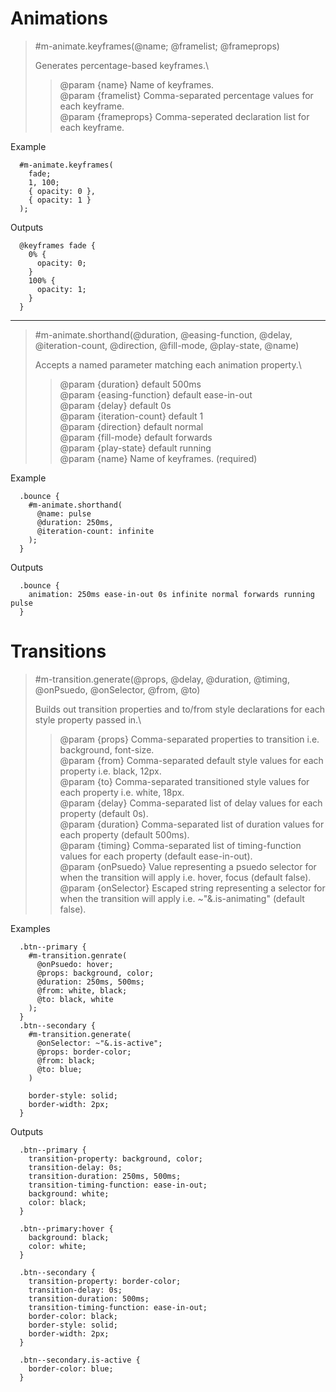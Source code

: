# Animations

> #m-animate.keyframes(@name; @framelist; @frameprops)
> 
> Generates percentage-based keyframes.\
> > @param {name} Name of keyframes.\
> > @param {framelist} Comma-separated percentage values for each keyframe.\
> > @param {frameprops} Comma-seperated declaration list for each keyframe.

Example
```
  #m-animate.keyframes(
    fade;
    1, 100;
    { opacity: 0 },
    { opacity: 1 }
  );
```
Outputs
```
  @keyframes fade {
    0% {
      opacity: 0;
    }
    100% {
      opacity: 1;
    }
  }
```
---
> #m-animate.shorthand(@duration, @easing-function, @delay, @iteration-count, @direction, @fill-mode, @play-state, @name)
> 
> Accepts a named parameter matching each animation property.\
> > @param {duration} default 500ms\
> > @param {easing-function} default ease-in-out\
> > @param {delay} default 0s\
> > @param {iteration-count} default 1\
> > @param {direction} default normal\
> > @param {fill-mode} default forwards\
> > @param {play-state} default running\
> > @param {name} Name of keyframes. (required)

Example
```
  .bounce {
    #m-animate.shorthand(
      @name: pulse
      @duration: 250ms,
      @iteration-count: infinite
    );
  }
```
Outputs
```
  .bounce {
    animation: 250ms ease-in-out 0s infinite normal forwards running pulse
  }
```

# Transitions

> #m-transition.generate(@props, @delay, @duration, @timing, @onPsuedo, @onSelector, @from, @to)
> 
> Builds out transition properties and to/from style declarations for each style property passed in.\
> > @param {props} Comma-separated properties to transition i.e. background, font-size.\
> > @param {from} Comma-separated default style values for each property i.e. black, 12px.\
> > @param {to} Comma-separated transitioned style values for each property i.e. white, 18px.\
> > @param {delay} Comma-separated list of delay values for each property (default 0s).\
> > @param {duration} Comma-separated list of duration values for each property (default 500ms).\
> > @param {timing} Comma-separated list of timing-function values for each property (default ease-in-out).\
> > @param {onPsuedo} Value representing a psuedo selector for when the transition will apply i.e. hover, focus (default false).\
> > @param {onSelector} Escaped string representing a selector for when the transition will apply i.e. ~"&.is-animating" (default false).

Examples
```
  .btn--primary {
    #m-transition.genrate(
      @onPsuedo: hover;
      @props: background, color;
      @duration: 250ms, 500ms;
      @from: white, black;
      @to: black, white
    );
  }
  .btn--secondary {
    #m-transition.generate(
      @onSelector: ~"&.is-active";
      @props: border-color;
      @from: black;
      @to: blue;
    )

    border-style: solid;
    border-width: 2px;
  }
```
Outputs
```
  .btn--primary {
    transition-property: background, color;
    transition-delay: 0s;
    transition-duration: 250ms, 500ms;
    transition-timing-function: ease-in-out;
    background: white;
    color: black;
  }

  .btn--primary:hover {
    background: black;
    color: white;
  }

  .btn--secondary {
    transition-property: border-color;
    transition-delay: 0s;
    transition-duration: 500ms;
    transition-timing-function: ease-in-out;
    border-color: black;
    border-style: solid;
    border-width: 2px;
  }
  
  .btn--secondary.is-active {
    border-color: blue;
  }
```
